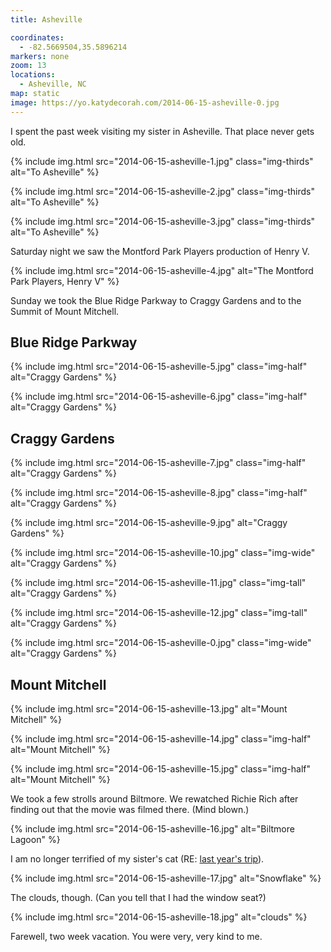 ```yaml
---
title: Asheville

coordinates:
  - -82.5669504,35.5896214
markers: none
zoom: 13
locations:
  - Asheville, NC
map: static
image: https://yo.katydecorah.com/2014-06-15-asheville-0.jpg
---
```


I spent the past week visiting my sister in Asheville. That place never gets old.

<div class="photos">

{% include img.html src="2014-06-15-asheville-1.jpg" class="img-thirds" alt="To Asheville" %}

{% include img.html src="2014-06-15-asheville-2.jpg" class="img-thirds" alt="To Asheville" %}

{% include img.html src="2014-06-15-asheville-3.jpg" class="img-thirds" alt="To Asheville" %}

</div>

Saturday night we saw the Montford Park Players production of Henry V.

<div class="photos">

{% include img.html src="2014-06-15-asheville-4.jpg" alt="The Montford Park Players, Henry V" %}

</div>

Sunday we took the Blue Ridge Parkway to Craggy Gardens and to the Summit of Mount Mitchell.

## Blue Ridge Parkway

<div class="photos">

{% include img.html src="2014-06-15-asheville-5.jpg" class="img-half" alt="Craggy Gardens" %}

{% include img.html src="2014-06-15-asheville-6.jpg" class="img-half" alt="Craggy Gardens" %}

</div>

## Craggy Gardens

<div class="photos">

{% include img.html src="2014-06-15-asheville-7.jpg" class="img-half" alt="Craggy Gardens" %}

{% include img.html src="2014-06-15-asheville-8.jpg" class="img-half" alt="Craggy Gardens" %}

{% include img.html src="2014-06-15-asheville-9.jpg" alt="Craggy Gardens" %}

{% include img.html src="2014-06-15-asheville-10.jpg" class="img-wide" alt="Craggy Gardens" %}

{% include img.html src="2014-06-15-asheville-11.jpg" class="img-tall" alt="Craggy Gardens" %}

{% include img.html src="2014-06-15-asheville-12.jpg" class="img-tall" alt="Craggy Gardens" %}

{% include img.html src="2014-06-15-asheville-0.jpg" class="img-wide" alt="Craggy Gardens" %}

</div>

## Mount Mitchell

<div class="photos">

{% include img.html src="2014-06-15-asheville-13.jpg" alt="Mount Mitchell" %}

{% include img.html src="2014-06-15-asheville-14.jpg" class="img-half" alt="Mount Mitchell" %}

{% include img.html src="2014-06-15-asheville-15.jpg" class="img-half" alt="Mount Mitchell" %}

</div>

We took a few strolls around Biltmore. We rewatched Richie Rich after finding out that the movie was filmed there. (Mind blown.)

<div class="photos">

{% include img.html src="2014-06-15-asheville-16.jpg" alt="Biltmore Lagoon" %}

</div>

I am no longer terrified of my sister's cat (RE: [last year's trip](/adventures/2013/04/07/north-carolina/)).

<div class="photos">

{% include img.html src="2014-06-15-asheville-17.jpg" alt="Snowflake" %}

</div>

The clouds, though. (Can you tell that I had the window seat?)

<div class="photos">

{% include img.html src="2014-06-15-asheville-18.jpg" alt="clouds" %}

</div>

Farewell, two week vacation. You were very, very kind to me.
